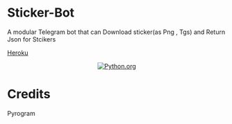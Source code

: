 # Sticker-Bot
A modular Telegram bot that can Download sticker(as Png , Tgs) and Return Json for Stcikers

[Heroku](https://heroku.com/deploy?template=https://github.com/ayusharyanisgod/Sticker-Bot)

<center> <A href=https://python.org><IMG src=http://ForTheBadge.com/images/badges/made-with-python.svg alt=Python.org></IMG></A>   </center>


# Credits
Pyrogram
